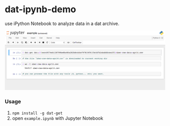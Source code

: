 # dat-ipynb-demo

use iPython Notebook to analyze data in a dat archive.

![demo](demo.png)

### Usage

1. `npm install -g dat-get`
2. open `example.ipynb` with Jupyter Notebook

